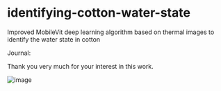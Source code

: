 # identifying-cotton-water-state
Improved MobileVit deep learning algorithm based on thermal images to identify the water state in cotton

Journal: 

Thank you very much for your interest in this work.

![image](https://github.com/user-attachments/assets/b1123e05-e63f-4da0-990f-fd2f52e37954)
